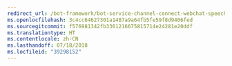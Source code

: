 ```yaml
---
redirect_url: /bot-framework/bot-service-channel-connect-webchat-speech
ms.openlocfilehash: 3c4cc64627301a1487a9a64fb5fe59f8d9406fed
ms.sourcegitcommit: f576981342fb3361216675815714e24281e20ddf
ms.translationtype: HT
ms.contentlocale: zh-CN
ms.lasthandoff: 07/18/2018
ms.locfileid: "39298152"
---
```

